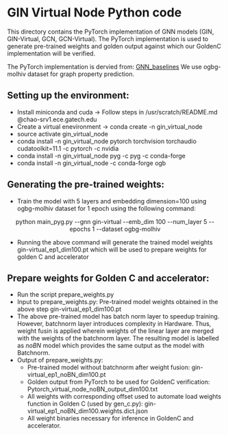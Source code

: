 # GIN Virtual Node Python code

This directory contains the PyTorch implementation of GNN models (GIN, GIN-Virtual, GCN, GCN-Virtual). The PyTorch implementation is used to generate pre-trained weights and golden output against which our GoldenC implementation will be verified.

The PyTorch implementation is dervied from: [GNN_baselines](https://github.com/snap-stanford/ogb/tree/master/examples/graphproppred/mol)
We use ogbg-molhiv dataset for graph property prediction.

## Setting up the environment:

- Install miniconda and cuda -> Follow steps in /usr/scratch/README.md @chao-srv1.ece.gatech.edu 
- Create a virtual enevironment -> conda create -n gin_virtual_node
- source activate gin_virtual_node
- conda install -n gin_virtual_node pytorch torchvision torchaudio cudatoolkit=11.1 -c pytorch -c nvidia
- conda install -n gin_virtual_node pyg -c pyg -c conda-forge 
- conda install -n gin_virtual_node -c conda-forge ogb

## Generating the pre-trained weights:

- Train the model with 5 layers and embedding dimension=100 using ogbg-molhiv dataset for 1 epoch using the following command:
<p align="center"> 
python main_pyg.py --gnn gin-virtual --emb_dim 100 --num_layer 5 --epochs 1 --dataset ogbg-molhiv
</p>

- Running the above command will generate the trained model weights gin-virtual_ep1_dim100.pt which will be used to prepare weights for golden C and accelerator

## Prepare weights for Golden C and accelerator:

- Run the script prepare_weights.py
- Input to prepare_weights.py: Pre-trained model weights obtained in the above step gin-virtual_ep1_dim100.pt
- The above pre-trained model has batch norm layer to speedup training. However, batchnorm layer introduces complexity in Hardware. Thus, weight fusin is applied wherein weights of the linear layer are merged with the weights of the batchnorm layer. The resulting model is labelled as _noBN_ model which provides the same output as the model with Batchnorm. 
- Output of prepare_weights.py:
    - Pre-trained model without batchnorm after weight fusion: gin-virtual_ep1_noBN_dim100.pt
    - Golden output from PyTorch to be used for GoldenC verification: Pytorch_virtual_node_noBN_output_dim100.txt
    - All weights with corresponding offset used to automate load weights function in Golden C (used by gen_c.py): gin-virtual_ep1_noBN_dim100.weights.dict.json
    - All weight binaries necessary for inference in GoldenC and accelerator.
